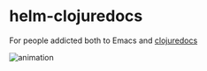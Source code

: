# helm-clojuredocs

For people addicted both to Emacs and [clojuredocs](http://clojuredocs.org)

![animation](docs/helm-clojuredocs.git "animation")
